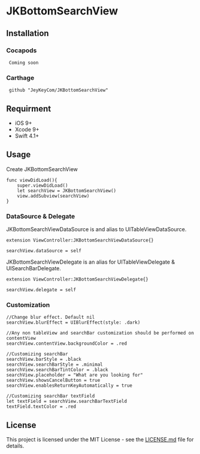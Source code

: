 # JKBottomSearchView

## Installation

### Cocapods
``` Coming soon```

### Carthage 
``` github "JeyKeyCom/JKBottomSearchView"```

## Requirment
 - iOS 9+
 - Xcode 9+
 - Swift 4.1+
 
## Usage
Create JKBottomSearchView 
```
func viewDidLoad(){
    super.viewDidLoad()
    let searchView = JKBottomSearchView()
    view.addSubview(searchView)
}
```
### DataSource & Delegate
JKBottomSearchViewDataSource is and alias to UITableViewDataSource. 

```
extension ViewController:JKBottomSearchViewDataSource{}
```
```
searchView.dataSource = self
```

JKBottomSearchViewDelegate is an alias for UITableViewDelegate & UISearchBarDelegate.

```
extension ViewController:JKBottomSearchViewDelegate{}
```
```
searchView.delegate = self
```

### Customization
```
//Change blur effect. Default nil
searchView.blurEffect = UIBlurEffect(style: .dark)

//Any non tableView and searchBar customization should be performed on contentView
searchView.contentView.backgroundColor = .red

//Customizing searchBar
searchView.barStyle = .black 
searchView.searchBarStyle = .minimal 
searchView.searchBarTintColor = .black
searchView.placeholder = "What are you looking for"
searchView.showsCancelButton = true
searchView.enablesReturnKeyAutomatically = true

//Customizing searchBar textField
let textField = searchView.searchBarTextField
textField.textColor = .red

```

## License

This project is licensed under the MIT License - see the [LICENSE.md](LICENSE.md) file for details.
